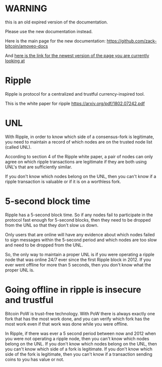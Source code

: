 WARNING
========

this is an old expired version of the documentation.

Please use the new documentation instead. 

Here is the main page for the new documentation: https://github.com/zack-bitcoin/amoveo-docs 

And [here is the link for the newest version of the page you are currently looking at](https://github.com/zack-bitcoin/amoveo-docs/blob/master//other_blockchains/ripple.md)

Ripple
=========

Ripple is protocol for a centralized and trustful currency-inspired tool.

This is the white paper for ripple https://arxiv.org/pdf/1802.07242.pdf

UNL
=======

With Ripple, in order to know which side of a consensus-fork is legitimate, you need to maintain a record of which nodes are on the trusted node list (called UNL).

According to section 4 of the Ripple white paper, a pair of nodes can only agree on which ripple transactions are legitimate if they are both using UNL's that are sufficiently similar.

If you don't know which nodes belong on the UNL, then you can't know if a ripple transaction is valuable or if it is on a worthless fork.

5-second block time
=========

Ripple has a 5-second block time. So if any nodes fail to participate in the protocol fast enough for 5-second blocks, then they need to be dropped from the UNL so that they don't slow us down.

Only users that are online will have any evidence about which nodes failed to sign messages within the 5-second period and which nodes are too slow and need to be dropped from the UNL.

So, the only way to maintain a proper UNL is if you were operating a ripple node that was online 24/7 ever since the first Ripple block in 2012. If you ever went offline for more than 5 seconds, then you don't know what the proper UNL is.


Going offline in ripple is insecure and trustful
==========

Bitcoin PoW is trust-free technology.
With PoW there is always exactly one fork that has the most work done, and you can verify which fork has the most work even if that work was done while you were offline.

In Ripple, if there was ever a 5 second period between now and 2012 when you were not operating a ripple node, then you can't know which nodes belong on the UNL.
If you don't know which nodes belong on the UNL, then you can't know which side of a fork is legitimate.
If you don't know which side of the fork is legitimate, then you can't know if a transaction sending coins to you has value or not.




